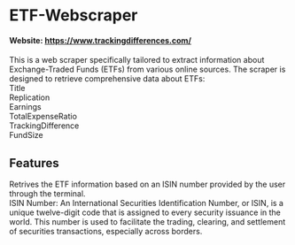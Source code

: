 # ETF-Webscraper

#### Website: https://www.trackingdifferences.com/

This is a web scraper specifically tailored to extract information about Exchange-Traded Funds (ETFs) from various online sources. The scraper is designed to retrieve comprehensive data about ETFs:
<br>Title
<br>Replication
<br>Earnings
<br>TotalExpenseRatio
<br>TrackingDifference
<br>FundSize
<br>
## Features
Retrives the ETF information based on an ISIN number provided by the user through the terminal. 
<br>ISIN Number: An International Securities Identification Number, or ISIN, is a unique twelve-digit code that is assigned to every security issuance in the world. This number is used to facilitate the trading, clearing, and settlement of securities transactions, especially across borders.
